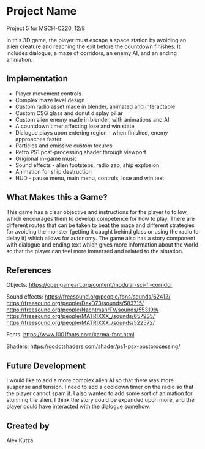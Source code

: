# Project Name
Project 5 for MSCH-C220, 12/8

In this 3D game, the player must escape a space station by avoiding an alien creature and reaching the exit before the countdown finishes. It includes dialogue, a maze of corridors, an enemy AI, and an ending animation.

## Implementation
* Player movement controls
* Complex maze level design
* Custom radio asset made in blender, animated and interactable
* Custom CSG glass and donut display pillar
* Custom alien enemy made in blender, with animations and AI
* A countdown timer affecting lose and win state
* Dialogue plays upon entering region - when finished, enemy approaches faster
* Particles and emissive custom texures
* Retro PS1 post-processing shader through viewport
* Origional in-game music
* Sound effects - alien footsteps, radio zap, ship explosion
* Animation for ship destruction
* HUD - pause menu, main menu, controls, lose and win text

## What Makes this a Game?
This game has a clear objective and instructions for the player to follow, which encourages them to develop competence for how to play. There are different routes that can be taken to beat the maze and different strategies for avoiding the monster (getting it caught behind glass or using the radio to delay it) which allows for autonomy. The game also has a story component with dialogue and ending text which gives more information about the world so that the player can feel more immersed and related to the situation.

## References
Objects:
https://opengameart.org/content/modular-sci-fi-corridor

Sound effects:
https://freesound.org/people/fons/sounds/62412/
https://freesound.org/people/DexD73/sounds/583715/
https://freesound.org/people/NachtmahrTV/sounds/553199/
https://freesound.org/people/MATRIXXX_/sounds/657935/
https://freesound.org/people/MATRIXXX_/sounds/522572/

Fonts:
https://www.1001fonts.com/karma-font.html

Shaders:
https://godotshaders.com/shader/ps1-psx-postprocessing/

## Future Development
I would like to add a more complex alien AI so that there was more suspense and tension. I need to add a cooldown timer on the radio so that the player cannot spam it. I also wanted to add some sort of animation for stunning the alien. I think the story could be expanded upon more, and the player could have interacted with the dialogue somehow.

## Created by
Alex Kutza
